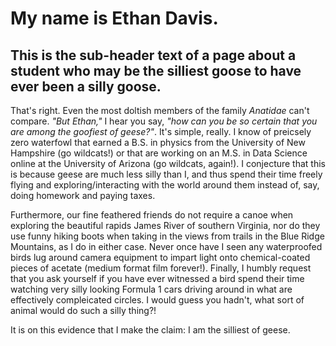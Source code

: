 # My name is Ethan Davis.
## This is the sub-header text of a page about a student who may be the silliest goose to have ever been a silly goose. 

That's right. Even the most doltish members of the family *Anatidae* can't compare. *"But Ethan,"* I hear you say, *"how can you be so certain that you are among the goofiest of geese?"*. It's simple, really. I know of preicsely zero waterfowl that earned a B.S. in physics from the University of New Hampshire (go wildcats!) or that are working on an M.S. in Data Science online at the University of Arizona (go wildcats, again!). I conjecture that this is because geese are much less silly than I, and thus spend their time freely flying and exploring/interacting with the world around them instead of, say, doing homework and paying taxes. 


Furthermore, our fine feathered friends do not require a canoe when exploring the beautiful rapids James River of southern Virginia, nor do they use funny hiking boots when taking in the views from trails in the Blue Ridge Mountains, as I do in either case. Never once have I seen any waterproofed birds lug around camera equipment to impart light onto chemical-coated pieces of acetate (medium format film forever!). Finally, I humbly request that you ask yourself if you have ever witnessed a bird spend their time watching very silly looking Formula 1 cars driving around in what are effectively compleicated circles. I would guess you hadn't, what sort of animal would do such a silly thing?!

It is on this evidence that I make the claim: I am the silliest of geese. 
